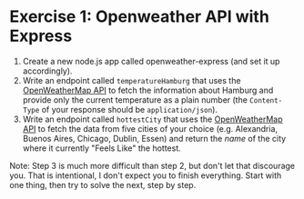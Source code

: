 # Exercise 1: Openweather API with Express

1. Create a new node.js app called openweather-express (and set it up accordingly).
2. Write an endpoint called `temperatureHamburg` that uses the [OpenWeatherMap API](https://openweathermap.org/api) to fetch the information about Hamburg and provide only the current temperature as a plain number (the `Content-Type` of your response should be `application/json`).
3. Write an endpoint called `hottestCity` that uses the [OpenWeatherMap API](https://openweathermap.org/api) to fetch the data from five cities of your choice (e.g. Alexandria, Buenos Aires, Chicago, Dublin, Essen) and return the _name_ of the city where it currently "Feels Like" the hottest.

Note: Step 3 is much more difficult than step 2, but don't let that discourage you. That is intentional, I don't expect you to finish everything. Start with one thing, then try to solve the next, step by step.
